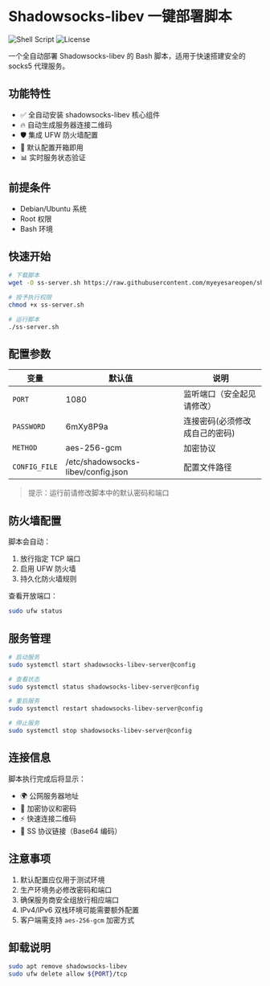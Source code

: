# Shadowsocks-libev 一键部署脚本

![Shell Script](https://img.shields.io/badge/Shell_Script-%23121011.svg?style=for-the-badge&logo=gnu-bash&logoColor=white)
![License](https://img.shields.io/badge/License-MIT-blue.svg)

一个全自动部署 Shadowsocks-libev 的 Bash 脚本，适用于快速搭建安全的 socks5 代理服务。

## 功能特性

- ✅ 全自动安装 shadowsocks-libev 核心组件
- 🔥 自动生成服务器连接二维码
- 🛡️ 集成 UFW 防火墙配置
- 📝 默认配置开箱即用
- 📊 实时服务状态验证

## 前提条件

- Debian/Ubuntu 系统
- Root 权限
- Bash 环境

## 快速开始

```bash
# 下载脚本
wget -O ss-server.sh https://raw.githubusercontent.com/myeyesareopen/shadowsocks-auto-setup/refs/heads/main/ss-server.sh

# 授予执行权限
chmod +x ss-server.sh

# 运行脚本
./ss-server.sh

```
## 配置参数

| 变量 | 默认值 | 说明 |
|------|--------|------|
| `PORT` | 1080 | 监听端口（安全起见请修改） |
| `PASSWORD` | 6mXy8P9a | 连接密码(必须修改成自己的密码) |
| `METHOD` | aes-256-gcm | 加密协议 |
| `CONFIG_FILE` | /etc/shadowsocks-libev/config.json | 配置文件路径 |

> 提示：运行前请修改脚本中的默认密码和端口

## 防火墙配置

脚本会自动：
1. 放行指定 TCP 端口
2. 启用 UFW 防火墙
3. 持久化防火墙规则

查看开放端口：
```bash
sudo ufw status
```

## 服务管理

```bash
# 启动服务
sudo systemctl start shadowsocks-libev-server@config

# 查看状态
sudo systemctl status shadowsocks-libev-server@config

# 重启服务
sudo systemctl restart shadowsocks-libev-server@config

# 停止服务
sudo systemctl stop shadowsocks-libev-server@config
```

## 连接信息

脚本执行完成后将显示：
- 🌍 公网服务器地址
- 🔑 加密协议和密码
- ⚡ 快速连接二维码
- 📲 SS 协议链接（Base64 编码）

## 注意事项

1. 默认配置应仅用于测试环境
2. 生产环境务必修改密码和端口
3. 确保服务商安全组放行相应端口
4. IPv4/IPv6 双栈环境可能需要额外配置
5. 客户端需支持 `aes-256-gcm` 加密方式

## 卸载说明

```bash
sudo apt remove shadowsocks-libev
sudo ufw delete allow ${PORT}/tcp
```
